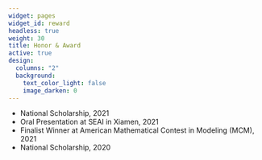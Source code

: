 ```yaml
---
widget: pages
widget_id: reward
headless: true
weight: 30
title: Honor & Award
active: true
design:
  columns: "2"
  background:
    text_color_light: false
    image_darken: 0
---
```

<!--StartFragment-->

* National Scholarship, 2021
* Oral Presentation at SEAI in Xiamen, 2021
* Finalist Winner at American Mathematical Contest in Modeling (MCM), 2021 
* National Scholarship, 2020

<!--EndFragment-->